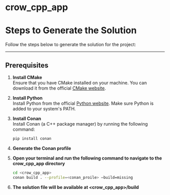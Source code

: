 # crow_cpp_app
# Steps to Generate the Solution

Follow the steps below to generate the solution for the project:

---

## Prerequisites

1. **Install CMake**  
   Ensure that you have CMake installed on your machine. You can download it from the official [CMake website](https://cmake.org/download/).

2. **Install Python**  
   Install Python from the official [Python website](https://www.python.org/downloads/). Make sure Python is added to your system's PATH.

3. **Install Conan**  
   Install Conan (a C++ package manager) by running the following command:
   ```bash
   pip install conan
4. **Generate the Conan profile**
5. **Open your terminal and run the following command to navigate to the crow_cpp_app directory**
   ```bash
   cd <crow_cpp_app>
   conan build . --profile=<conan_proile> –build=missing
6. **The solution file will be available at <crow_cpp_app>/build**
